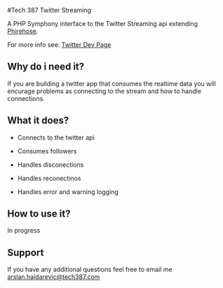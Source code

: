 #Tech 387 Twitter Streaming 

A PHP Symphony interface to the Twitter Streaming api extending [Phirehose](https://github.com/fennb/phirehose).

For more info see:
[Twitter Dev Page](https://developer.twitter.com/en/docs/tweets/filter-realtime/overview)

## Why do i need it?
If you are building a twitter app that consumes the realtime data you will encurage problems as connecting to the stream and how to handle connections.

## What it does?
 - Connects to the twitter api
 
 - Consumes followers
 
 - Handles disconections
 
 - Handles reconectinos
 
 - Handles error and warning logging
 
## How to use it?

 In progress
 
## Support

If you have any additional questions feel free to email me arslan.hajdarevic@tech387.com
 

